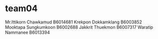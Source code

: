 # team04
Mr.Ittikorn Chawkamud B6014681
Krekpon Dokkamklang B6003852
Mooktapa Sungkumkoon B6002688
Jakkrit Thuekmon B6007317
Waratip Nammanee B6013394

